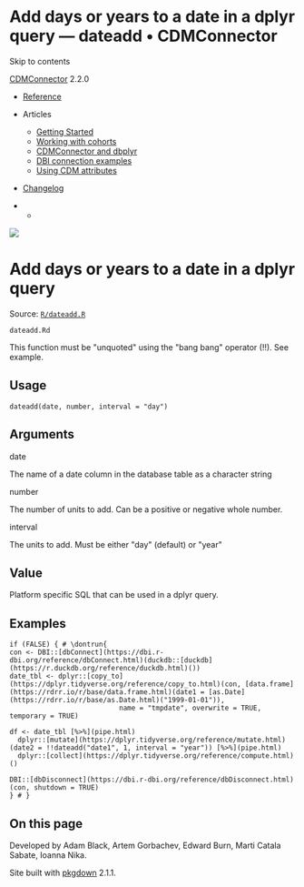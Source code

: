 # Add days or years to a date in a dplyr query — dateadd • CDMConnector

Skip to contents

[CDMConnector](../index.html) 2.2.0

  * [Reference](../reference/index.html)
  * Articles
    * [Getting Started](../articles/a01_getting-started.html)
    * [Working with cohorts](../articles/a02_cohorts.html)
    * [CDMConnector and dbplyr](../articles/a03_dbplyr.html)
    * [DBI connection examples](../articles/a04_DBI_connection_examples.html)
    * [Using CDM attributes](../articles/a06_using_cdm_attributes.html)
  * [Changelog](../news/index.html)


  *   * [](https://github.com/darwin-eu/CDMConnector/)



![](../logo.png)

# Add days or years to a date in a dplyr query

Source: [`R/dateadd.R`](https://github.com/darwin-eu/CDMConnector/blob/HEAD/R/dateadd.R)

`dateadd.Rd`

This function must be "unquoted" using the "bang bang" operator (!!). See example.

## Usage
    
    
    dateadd(date, number, interval = "day")

## Arguments

date
    

The name of a date column in the database table as a character string

number
    

The number of units to add. Can be a positive or negative whole number.

interval
    

The units to add. Must be either "day" (default) or "year"

## Value

Platform specific SQL that can be used in a dplyr query.

## Examples
    
    
    if (FALSE) { # \dontrun{
    con <- DBI::[dbConnect](https://dbi.r-dbi.org/reference/dbConnect.html)(duckdb::[duckdb](https://r.duckdb.org/reference/duckdb.html)())
    date_tbl <- dplyr::[copy_to](https://dplyr.tidyverse.org/reference/copy_to.html)(con, [data.frame](https://rdrr.io/r/base/data.frame.html)(date1 = [as.Date](https://rdrr.io/r/base/as.Date.html)("1999-01-01")),
                               name = "tmpdate", overwrite = TRUE, temporary = TRUE)
    
    df <- date_tbl [%>%](pipe.html)
      dplyr::[mutate](https://dplyr.tidyverse.org/reference/mutate.html)(date2 = !!dateadd("date1", 1, interval = "year")) [%>%](pipe.html)
      dplyr::[collect](https://dplyr.tidyverse.org/reference/compute.html)()
    
    DBI::[dbDisconnect](https://dbi.r-dbi.org/reference/dbDisconnect.html)(con, shutdown = TRUE)
    } # }
    

## On this page

Developed by Adam Black, Artem Gorbachev, Edward Burn, Marti Catala Sabate, Ioanna Nika.

Site built with [pkgdown](https://pkgdown.r-lib.org/) 2.1.1.

